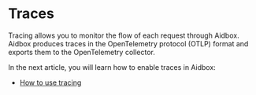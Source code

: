 # Traces

Tracing allows you to monitor the flow of each request through Aidbox. Aidbox produces traces in the OpenTelemetry protocol (OTLP) format and exports them to the OpenTelemetry collector.

In the next article, you will learn how to enable traces in Aidbox:

* [How to use tracing](how-to-use-tracing.md)
